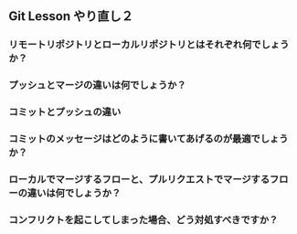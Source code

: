 ## Git Lesson やり直し２

### リモートリポジトリとローカルリポジトリとはそれぞれ何でしょうか？



### プッシュとマージの違いは何でしょうか？



### コミットとプッシュの違い



### コミットのメッセージはどのように書いてあげるのが最適でしょうか？



### ローカルでマージするフローと、プルリクエストでマージするフローの違いは何でしょうか？



### コンフリクトを起こしてしまった場合、どう対処すべきですか？
